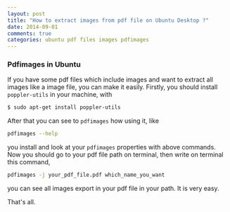 ```yaml
---
layout: post
title: "How to extract images from pdf file on Ubuntu Desktop ?"
date: 2014-09-01 
comments: true
categories: ubuntu pdf files images pdfimages
---
```


### Pdfimages in Ubuntu

If you have some pdf files which include images and want to extract all images like a image file, 
you can make it easily. Firstly, you should install `poppler-utils` in your machine, with

```bash 
$ sudo apt-get install poppler-utils
```

After that you can see to `pdfimages` how using it, like

```bash
pdfimages --help
```

you install and look at your `pdfimages` properties with above commands. Now you should go to your pdf 
file path on terminal, then write on terminal this command,

```bash 
pdfimages -j your_pdf_file.pdf which_name_you_want
```

you can see all images export in your pdf file in your path.
It is very easy.

That's all.